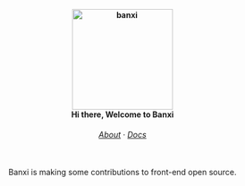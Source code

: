 
&nbsp;

<h4 align="center">
	<img src="https://github.com/banxink/.github/assets/1629293/98ded039-b54d-4531-b5aa-1795028daa9a" width="180" alt="banxi"/><br/>
	Hi there, Welcome to Banxi
</h4>

<h6 align="center">
  <a href="https://github.com/banxink">About</a>
  ·
  <a href="javascript:;">Docs</a>
</h6>

<p align="center">
  <img src="https://user-images.githubusercontent.com/1629293/181411755-ffc6f809-2a62-4aec-93c4-ed100cd3395a.png" width="300" height="3" />
</p>


<p align="center">
	
</p>

<p align="center">
  Banxi is making some contributions to front-end open source.
</p>

&nbsp;

<p align="center">
  
</p>
